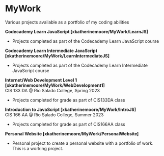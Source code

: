 # MyWork
Various projects available as a portfolio of my coding abilities

<b>Codecademy Learn JavaScript [xkatherinemoore/MyWork/LearnJS] </b>
- Projects completed as part of the Codecademy Learn JavaScript course

<b>Codecademy Learn Intermediate JavaScript [xkatherinemoore/MyWork/LearnIntermediateJS]</b>
- Projects completed as part of the Codecademy Learn Intermediate JavaScript course

<b>Internet/Web Development Level 1 [xkatherinemoore/MyWork/WebDevelopment1]</b>
<br>CIS 133 DA @ Rio Salado College, Spring 2023
- Projects completed for grade as part of CIS133DA class 

<b>Introduction to JavaScript [xkatherinemoore/MyWork/IntroJS]</b>
<br>CIS 166 AA @ Rio Salado College, Summer 2023</br>
- Projects completed for grade as part of CIS166AA class

<b>Personal Website [xkatherinemoore/MyWork/PersonalWebsite]</b>
- Personal project to create a personal website with a portfolio of work. This is a working project.
